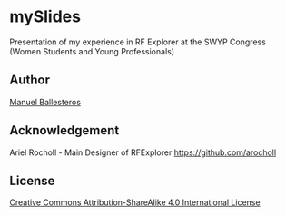 # mySlides
Presentation of my experience in RF Explorer at the SWYP Congress (Women Students and Young Professionals)

## Author

[Manuel Ballesteros](https://github.com/mballesteros-RFExplorer) 

## Acknowledgement 

Ariel Rocholl - Main Designer of RFExplorer https://github.com/arocholl

## License

[Creative Commons Attribution-ShareAlike 4.0 International License](http://creativecommons.org/licenses/by-sa/4.0/)

